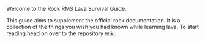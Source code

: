 Welcome to the Rock RMS Lava Survival Guide. 

This guide aims to supplement the official rock documentation. It is a collection of the things you wish you had known while learning lava. To start reading head on over to the repository [wiki](https://github.com/robotman3000/LavaSurvivalGuide/wiki).
